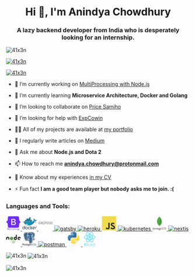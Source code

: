 <h1 align="center">Hi 👋, I'm Anindya Chowdhury</h1>
<h3 align="center">A lazy backend developer from India who is desperately looking for an internship.</h3>

<p align="left"> <img src="https://komarev.com/ghpvc/?username=41x3n&label=Profile%20views&color=0e75b6&style=flat" alt="41x3n" /> </p>

<p align="left"> <a href="https://github.com/ryo-ma/github-profile-trophy"><img src="https://github-profile-trophy.vercel.app/?username=41x3n" alt="41x3n" /></a> </p>

<p align="left"> <a href="https://twitter.com/41x3n" target="blank"><img src="https://img.shields.io/twitter/follow/41x3n?logo=twitter&style=for-the-badge" alt="41x3n" /></a> </p>

- 🔭 I’m currently working on [MultiProcessing with Node.js](https://github.com/41x3n/Trying-out-MultiProcessing-with-Node.js)

- 🌱 I’m currently learning **Microservice Architecture, Docker and Golang**

- 👯 I’m looking to collaborate on [Price Samjho](https://github.com/41x3n/Price-Samjho)

- 🤝 I’m looking for help with [ExpCowin](https://github.com/41x3n/ExpCowin)

- 👨‍💻 All of my projects are available at [my portfolio](https://41x3n.netlify.app/projects/)

- 📝 I regularly write articles on [Medium](https://medium.com/@41x3n)

- 💬 Ask me about **Node.js and Dota 2**

- 📫 How to reach me **anindya.chowdhury@protonmail.com**

- 📄 Know about my experiences [in my CV](https://1drv.ms/b/s!AgZEnMVPI5t_xeh_PC4_kUzQk1Lmjw?e=pjJIcZ)

- ⚡ Fun fact **I am a good team player but nobody asks me to join. :(**


<h3 align="left">Languages and Tools:</h3>
<p align="left"> <a href="https://getbootstrap.com" target="_blank"> <img src="https://raw.githubusercontent.com/devicons/devicon/master/icons/bootstrap/bootstrap-plain-wordmark.svg" alt="bootstrap" width="40" height="40"/> </a> <a href="https://www.docker.com/" target="_blank"> <img src="https://raw.githubusercontent.com/devicons/devicon/master/icons/docker/docker-original-wordmark.svg" alt="docker" width="40" height="40"/> </a> <a href="https://expressjs.com" target="_blank"> <img src="https://raw.githubusercontent.com/devicons/devicon/master/icons/express/express-original-wordmark.svg" alt="express" width="40" height="40"/> </a> <a href="https://www.gatsbyjs.com/" target="_blank"> <img src="https://www.vectorlogo.zone/logos/gatsbyjs/gatsbyjs-icon.svg" alt="gatsby" width="40" height="40"/> </a> <a href="https://heroku.com" target="_blank"> <img src="https://www.vectorlogo.zone/logos/heroku/heroku-icon.svg" alt="heroku" width="40" height="40"/> </a> <a href="https://developer.mozilla.org/en-US/docs/Web/JavaScript" target="_blank"> <img src="https://raw.githubusercontent.com/devicons/devicon/master/icons/javascript/javascript-original.svg" alt="javascript" width="40" height="40"/> </a> <a href="https://kubernetes.io" target="_blank"> <img src="https://www.vectorlogo.zone/logos/kubernetes/kubernetes-icon.svg" alt="kubernetes" width="40" height="40"/> </a> <a href="https://www.mongodb.com/" target="_blank"> <img src="https://raw.githubusercontent.com/devicons/devicon/master/icons/mongodb/mongodb-original-wordmark.svg" alt="mongodb" width="40" height="40"/> </a> <a href="https://nextjs.org/" target="_blank"> <img src="https://cdn.worldvectorlogo.com/logos/nextjs-3.svg" alt="nextjs" width="40" height="40"/> </a> <a href="https://nodejs.org" target="_blank"> <img src="https://raw.githubusercontent.com/devicons/devicon/master/icons/nodejs/nodejs-original-wordmark.svg" alt="nodejs" width="40" height="40"/> </a> <a href="https://www.postgresql.org" target="_blank"> <img src="https://raw.githubusercontent.com/devicons/devicon/master/icons/postgresql/postgresql-original-wordmark.svg" alt="postgresql" width="40" height="40"/> </a> <a href="https://postman.com" target="_blank"> <img src="https://www.vectorlogo.zone/logos/getpostman/getpostman-icon.svg" alt="postman" width="40" height="40"/> </a> <a href="https://www.python.org" target="_blank"> <img src="https://raw.githubusercontent.com/devicons/devicon/master/icons/python/python-original.svg" alt="python" width="40" height="40"/> </a> <a href="https://reactjs.org/" target="_blank"> <img src="https://raw.githubusercontent.com/devicons/devicon/master/icons/react/react-original-wordmark.svg" alt="react" width="40" height="40"/> </a> </p>


<p><img align="left" src="https://github-readme-stats.vercel.app/api/top-langs?username=41x3n&show_icons=true&locale=en&layout=compact" alt="41x3n" /></p>


<p>&nbsp;<img align="center" src="https://github-readme-stats.vercel.app/api?username=41x3n&show_icons=true&locale=en" alt="41x3n" /></p>


<p><img align="center" src="https://github-readme-streak-stats.herokuapp.com/?user=41x3n&" alt="41x3n" /></p>
